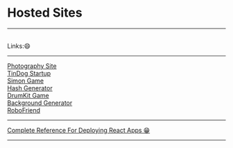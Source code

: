 # Hosted Sites
<hr><br>
Links:😄 <br><hr>
<a href="https://somj57.github.io/Photography">Photography Site</a><br>
<a href="https://somj57.github.io/TinDog">TinDog Startup</a><br>
<a href="https://somj57.github.io/SimonGame">Simon Game</a><br>
<a href="https://somj57.github.io/HashGenerator">Hash Generator</a><br>
<a href="https://somj57.github.io/DrumKit">DrumKit Game</a><br>
<a href="https://somj57.github.io/BackgroundGenerator">Background Generator</a><br>
<a href="https://somj57.github.io/RoboFriend">RoboFriend</a>

<hr>
<a href="https://somj57.github.io/react-gh-pages/">Complete Reference For Deploying React Apps 😁</a>
<hr>





